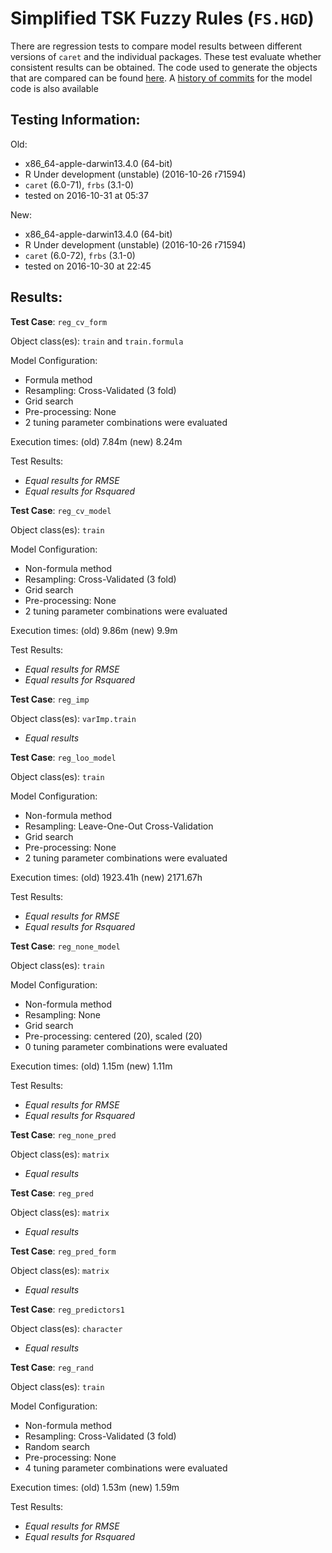 Simplified TSK Fuzzy Rules (`FS.HGD`)
===== 

There are regression tests to compare model results between different versions of `caret` and the individual packages. These test evaluate whether consistent results can be obtained. The code used to generate the objects that are compared can be found [here](https://github.com/topepo/caret/blob/master/RegressionTests/Code/FS.HGD.R).
A [history of commits](https://github.com/topepo/caret/commits/master/models/files/FS.HGD.R) for the model code is also available

Testing Information:
---------

Old:

 * x86_64-apple-darwin13.4.0 (64-bit)
 * R Under development (unstable) (2016-10-26 r71594)
 * `caret` (6.0-71), `frbs` (3.1-0)
 * tested on 2016-10-31 at 05:37


New:

 * x86_64-apple-darwin13.4.0 (64-bit)
 * R Under development (unstable) (2016-10-26 r71594)
 * `caret` (6.0-72), `frbs` (3.1-0)
 * tested on 2016-10-30 at 22:45


Results:
---------

**Test Case**: `reg_cv_form`

Object class(es): `train` and `train.formula`

Model Configuration:

 * Formula method
 * Resampling: Cross-Validated (3 fold)
 * Grid search
 * Pre-processing: None  
 * 2 tuning parameter combinations were evaluated


Execution times: (old) 7.84m (new) 8.24m

Test Results:

 * _Equal results for RMSE_
 * _Equal results for Rsquared_

**Test Case**: `reg_cv_model`

Object class(es): `train`

Model Configuration:

 * Non-formula method
 * Resampling: Cross-Validated (3 fold)
 * Grid search
 * Pre-processing: None  
 * 2 tuning parameter combinations were evaluated


Execution times: (old) 9.86m (new) 9.9m

Test Results:

 * _Equal results for RMSE_
 * _Equal results for Rsquared_

**Test Case**: `reg_imp`

Object class(es): `varImp.train`

 * _Equal results_

**Test Case**: `reg_loo_model`

Object class(es): `train`

Model Configuration:

 * Non-formula method
 * Resampling: Leave-One-Out Cross-Validation
 * Grid search
 * Pre-processing: None  
 * 2 tuning parameter combinations were evaluated


Execution times: (old) 1923.41h (new) 2171.67h

Test Results:

 * _Equal results for RMSE_
 * _Equal results for Rsquared_

**Test Case**: `reg_none_model`

Object class(es): `train`

Model Configuration:

 * Non-formula method
 * Resampling: None
 * Grid search
 * Pre-processing: centered (20), scaled (20)  
 * 0 tuning parameter combinations were evaluated


Execution times: (old) 1.15m (new) 1.11m

Test Results:

 * _Equal results for RMSE_
 * _Equal results for Rsquared_

**Test Case**: `reg_none_pred`

Object class(es): `matrix`

 * _Equal results_

**Test Case**: `reg_pred`

Object class(es): `matrix`

 * _Equal results_

**Test Case**: `reg_pred_form`

Object class(es): `matrix`

 * _Equal results_

**Test Case**: `reg_predictors1`

Object class(es): `character`

 * _Equal results_

**Test Case**: `reg_rand`

Object class(es): `train`

Model Configuration:

 * Non-formula method
 * Resampling: Cross-Validated (3 fold)
 * Random search
 * Pre-processing: None  
 * 4 tuning parameter combinations were evaluated


Execution times: (old) 1.53m (new) 1.59m

Test Results:

 * _Equal results for RMSE_
 * _Equal results for Rsquared_

